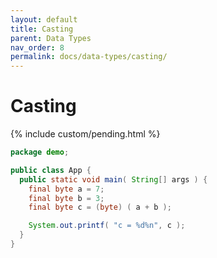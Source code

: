 ```yaml
---
layout: default
title: Casting
parent: Data Types
nav_order: 8
permalink: docs/data-types/casting/
---
```


# Casting

{% include custom/pending.html %}

```java
package demo;

public class App {
  public static void main( String[] args ) {
    final byte a = 7;
    final byte b = 3;
    final byte c = (byte) ( a + b );

    System.out.printf( "c = %d%n", c );
  }
}
```

